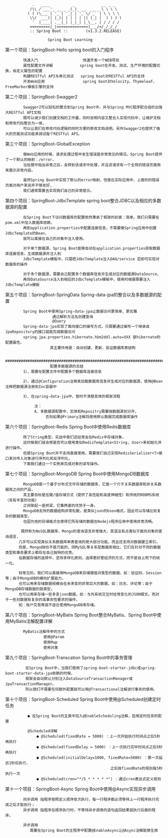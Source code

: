                 .   ____          _            __ _ _
               /\\ / ___'_ __ _ _(_)_ __  __ _ \ \ \ \
              ( ( )\___ | '_ | '_| | '_ \/ _` | \ \ \ \
               \\/  ___)| |_)| | | | | || (_| |  ) ) ) )
                '  |____| .__|_| |_|_| |_\__, | / / / /
               =========|_|==============|___/=/_/_/_/
               :: Spring Boot ::        (v1.3.2.RELEASE)
			   
                       Spring Boot Learning
					   
第一个项目：SpringBoot-Hello spring boot的入门程序
            
			快速入门                    快速开发一个WEB项目
			属性配置文件详解            spring boot在开发、测试、生产环境的配置切换，自定义属性的配置
			构建RESTful API与单元测试   spring boot对RESTful API的支持
			开发Web应用                 spring boot对Velocity、Thymeleaf、FreeMarker模板引擎的支持
			
第二个项目：SpringBoot-Swagger2 
            
			Swagger2可以轻松的整合到Spring Boot中，并与Spring MVC程序配合组织出强大RESTful API文档
			既可以减少我们创建文档的工作量，同时说明内容又整合入实现代码中，让维护文档和修改代码整合为一体，
			可以让我们在修改代码逻辑的同时方便的修改文档说明。另外Swagger2也提供了强大的页面测试功能来调试每个RESTful API。
            		
					
第三个项目：SpringBoot-GlobalException  

            做Web应用的时候，请求处理过程中发生错误是非常常见的情况。Spring Boot提供了一个默认的映射：/error，
			当处理中抛出异常之后，会转到该请求中处理，并且该请求有一个全局的错误页面用来展示异常内容。
			
            虽然Spring Boot中实现了默认的error映射，但是在实际应用中，上面你的错误页面对用户来说并不够友好，
			我们通常需要去实现我们自己的异常提示。  

			
第四个项目：SpringBoot-JdbcTemplate  spring boot整合JDBC以及相应的多数据源的配置
            
			在Spring Boot下访问数据库的配置依然秉承了框架的初衷：简单。我们只需要在pom.xml中加入数据库依赖，
			再到application.properties中配置连接信息，不需要像Spring应用中创建JdbcTemplate的Bean，
			就可以直接在自己的对象中注入使用。
			
			对于单个数据源，Spring Boot能够自动在application.properties获取数据库连接信息，生成数据源并注入到
			JdbcTemplate模板中，只需把JdbcTemplate注入DAO/service 层即可实现对数据库的操作
			
			对于多个数据源，需要自己配置多个数据库信息并生成对应的数据源DataSource，
			再将DataSource注入到相应的JdbcTemplate模板中，使用时根据需要注入JdbcTemplate模板
			
			
第五个项目：SpringBoot-SpringData  Spring-data-jpa的整合以及多数据源的配置
            
			Spring Boot中使用Spring-data-jpa让数据访问更简单、更优雅 
			             通过解析方法名创建查询
						 @Query
			Spring-data-jpa实现了面向接口的编写方式，只需要通过编写一个继承自JpaRepository的接口就能完成数据访问
			spring.jpa.properties.hibernate.hbm2ddl.auto=XXX 是hibernate的配置属性，
			            其主要作用是：自动创建、更新、验证数据库表结构
			
			##################################################################################
                        配置多数据源的总结
            1）、需要在配置文件中配置多个数据库连接信息

            2）、通过@Configuration注释类加载数据库信息并生成对应的数据源，使用@Bean注释把数据源注册到Ioc容器中

            3）、在spring-data-jpa中，暂时不清楚具体的框架流程
     
                 注：
                 A、多数据源配置中，实体和Repositry需要按数据源划分开，
				      否则如果@Primary注解将使用默认数据完成数据库操作


			
第六个项目：SpringBoot-Redis  Spring Boot中使用Redis数据库
            
			除了String类型，实战中我们还经常会在Redis中存储对象，
			这时候我们就会想是否可以使用类似RedisTemplate<String, User>来初始化并进行操作。
			但是Spring Boot并不支持直接使用，需要我们自己实现RedisSerializer<T>接口来对传入对象进行序列化和反序列化，
			下面我们通过一个实例来完成对象的读写操作。



			
第七个项目：SpringBoot-MongoDB  Spring Boot中使用MongoDB数据库
            
			MongoDB是一个基于分布式文件存储的数据库，它是一个介于关系数据库和非关系数据库之间的产品，
			其主要目标是在键/值存储方式（提供了高性能和高度伸缩性）和传统的RDBMS系统（具有丰富的功能）
			之间架起一座桥梁，它集两者的优势于一身。
            MongoDB支持的数据结构非常松散，是类似json的bson格式，因此可以存储比较复杂的数据类型，
			也因为他的存储格式也使得它所存储的数据在Nodejs程序应用中使用非常流畅。
			
           既然称为NoSQL数据库，Mongo的查询语言非常强大，其语法有点类似于面向对象的查询语言，
          几乎可以实现类似关系数据库单表查询的绝大部分功能，而且还支持对数据建立索引。
          但是，MongoDB也不是万能的，同MySQL等关系型数据库相比，它们在针对不同的数据类型和事务要求上都存在自己独特的优势。
          在数据存储的选择中，坚持多样化原则，选择更好更经济的方式，而不是自上而下的统一化。
          
		  较常见的，我们可以直接用MongoDB来存储键值对类型的数据，如：验证码、Session等；由于MongoDB的横向扩展能力，
		  也可以用来存储数据规模会在未来变的非常巨大的数据，如：日志、评论等；由于MongoDB存储数据的弱类型，
		  也可以用来存储一些多变json数据，如：与外系统交互时经常变化的JSON报文。而对于一些对数据有复杂的高事务性要求的操作，
		  如：账户交易等就不适合使用MongoDB来存储。



			
第八个项目：SpringBoot-MyBatis Spring Boot整合MyBatis、Spring Boot中使用MyBatis注解配置详解
            
			MyBatis注解传参的方式
                     使用@Param 
					 使用Map
                     使用对象					 

					 
					 
第九个项目：SpringBoot-Transcation Spring Boot中的事务管理
            
			 在Spring Boot中，当我们使用了spring-boot-starter-jdbc或spring-boot-starter-data-jpa依赖的时候，
			 框架会自动默认分别注入DataSourceTransactionManager或JpaTransactionManager。
			 所以我们不需要任何额外配置就可以用@Transactional注解进行事务的使用。					 


第十个项目：SpringBoot-Scheduled Spring Boot中使用@Scheduled创建定时任务
            
			  ● 在Spring Boot的主类中加入@EnableScheduling注解，启用定时任务的配置
			  
              @Scheduled详解          
                  ● @Scheduled(fixedRate = 5000) ：上一次开始执行时间点之后5秒再执行
                  ● @Scheduled(fixedDelay = 5000) ：上一次执行完毕时间点之后5秒再执行
                  ● @Scheduled(initialDelay=1000, fixedRate=5000) ：第一次延迟1秒后执行，
				                                   之后按fixedRate的规则每5秒执行一次
                  ● @Scheduled(cron="*/5 * * * * *") ：通过cron表达式定义规则			  


第十一个项目：SpringBoot-Async Spring Boot中使用@Async实现异步调用
            
			同步调用 指程序按照定义顺序依次执行，每一行程序都必须等待上一行程序执行完成之后才能执行；
			异步调用 指程序在顺序执行时，不等待异步调用的语句返回结果就执行后面的程序。		
            
            异步调用
               需要在Spring Boot的主程序中配置@EnableAsync让@Async注解能够生效
                 				
					 